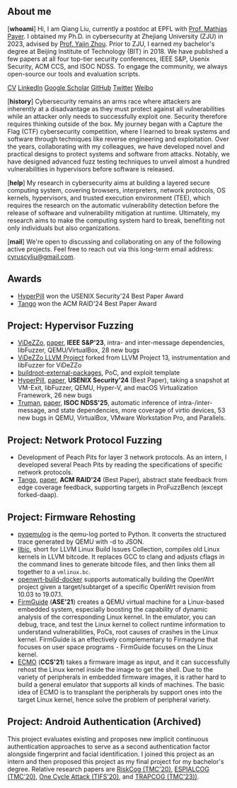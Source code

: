 ## About me

[**whoami**] Hi, I am Qiang Liu, currently a postdoc at EPFL with [Prof.  Mathias
Payer](https://nebelwelt.net/). I obtained my Ph.D. in cybersecurity at Zhejiang
University (ZJU) in 2023, advised by [Prof. Yajin Zhou](https://yajin.org/).
Prior to ZJU, I earned my bachelor's degree at Beijing Institute of Technology
(BIT) in 2018. We have published a few papers at all four top-tier security
conferences, IEEE S&P, Usenix Security, ACM CCS, and ISOC NDSS. To engage the
community, we always open-source our tools and evaluation scripts.

[CV](./Qiang_s_CV.pdf)
[LinkedIn](https://www.linkedin.com/in/qiang-liu-7a3b50270/)
[Google Scholar](https://scholar.google.com/citations?user=fa1uB2sAAAAJ&hl=en)
[GitHub](https://github.com/cyruscyliu)
[Twitter](https://www.twitter.com/qiangliu717)
[Weibo](https://weibo.com/u/5397354395)

[**history**] Cybersecurity remains an arms race where attackers are inherently
at a disadvantage as they must protect against all vulnerabilities while an
attacker only needs to successfully exploit one. Security therefore requires
thinking outside of the box. My journey began with a Capture the Flag (CTF)
cybersecurity competition, where I learned to break systems and software through
techniques like reverse engineering and exploitation. Over the years,
collaborating with my colleagues, we have developed novel and practical designs
to protect systems and software from attacks. Notably, we have designed advanced
fuzz testing techniques to unveil almost a hundred vulnerabilities in
hypervisors before software is released.

[**help**] My research in cybersecurity aims at building a layered secure
computing system, covering browsers, interpreters, network protocols, OS
kernels, hypervisors, and trusted execution environment (TEE), which requires
the research on the automatic vulnerability detection before the release of
software and vulnerability mitigation at runtime. Ultimately, my research aims
to make the computing system hard to break, benefiting not only individuals but
also organizations.

[**mail**] We're open to discussing and collaborating on any of the
following active projects. Feel free to reach out via this long-term email
address: <cyruscyliu@gmail.com>.

## Awards

+ [HyperPill](./papers/hyperpill-sec24.pdf) won the USENIX Security'24 Best Paper Award
+ [Tango](./papers/tango-raid24.pdf) won the ACM RAID'24 Best Paper Award

## Project: Hypervisor Fuzzing

+ [ViDeZZo](https://github.com/HexHive/videzzo),
[paper](./papers/videzzo-sp23.pdf), **IEEE S&P'23**, intra- and inter-message
dependencies, libFuzzer, QEMU/VirtualBox, 28 new bugs
+ [ViDeZZo LLVM Project](https://github.com/cyruscyliu/videzzo-llvm-project)
forked from LLVM Project 13, instrumentation and libFuzzer for ViDeZZo
+ [buildroot-external-packages](https://github.com/cyruscyliu/buildroot-external-packages),
PoC, and exploit template
+ [HyperPill](https://github.com/HexHive/HyperPill/tree/artifact-evaluation),
[paper](./papers/hyperpill-sec24.pdf), **USENIX Security'24** (Best Paper),
taking a snapshot at VM-Exit, libFuzzer, QEMU, Hyper-V, and macOS Virtualization
Framework, 26 new bugs
+ [Truman](#wip), [paper](#wip), **ISOC NDSS'25**, automatic inference of
intra-/inter-message, and state dependencies, more coverage of virtio devices,
53 new bugs in QEMU, VirtualBox, VMware Workstation Pro, and Parallels.

## Project: Network Protocol Fuzzing

+ Development of Peach Pits for layer 3 network protocols. As an intern, I
developed several Peach Pits by reading the specifications of specific network
protocols.
+ [Tango](https://github.com/HexHive/tango), [paper](./papers/tango-raid24.pdf),
**ACM RAID'24** (Best Paper), abstract state feedback from edge coverage
feedback, supporting targets in ProFuzzBench (except forked-daap).

## Project: Firmware Rehosting

+ [pyqemulog](https://github.com/cyruscyliu/pyqemulog) is the qemu-log ported to
Python. It converts the structured trace generated by QEMU with -d to JSON.
+ [llbic](https://github.com/cyruscyliu/llbic), short for LLVM Linux
Build Issues Collection, compiles old Linux kernels in LLVM bitcode. It
replaces GCC to clang and adjusts cflags in the command lines to
generate bitcode files, and then links them all together to a `vmlinux.bc`.
+ [openwrt-build-docker](https://github.com/cyruscyliu/openwrt-build-docker)
supports automatically building the OpenWrt project given a target/subtarget of
a specific OpenWrt revision from 10.03 to 19.07.1.
+ [FirmGuide](https://github.com/cyruscyliu/firmguide) (**ASE'21**) creates a
QEMU virtual machine for a Linux-based embedded system, especially boosting the
capability of dynamic analysis of the corresponding Linux kernel. In the
emulator, you can debug, trace, and test the Linux kernel to collect runtime
information to understand vulnerabilities, PoCs, root causes of
crashes in the Linux kernel. FirmGuide is an effectively complementary to
Firmadyne that focuses on user space programs - FirmGuide focuses on the Linux
kernel.
+ [ECMO](https://github.com/valour01/ecmo) (**CCS'21**) takes a firmware image
as input, and it can successfully rehost the Linux kernel inside the image to
get the shell. Due to the variety of peripherals in embedded firmware images,
it is rather hard to build a general emulator that supports all kinds of
machines. The basic idea of ECMO is to transplant the peripherals by support
ones into the target Linux kernel, hence solve the problem of peripheral
variety.

## Project: Android Authentication (Archived)

This project evaluates existing and proposes new implicit continuous
authentication approaches to serve as a second authentication factor alongside
fingerprint and facial identification. I joined this project as an intern and
then proposed this project as my final project for my bachelor's degree.
Relative research papers are [RiskCog (TMC'20)](./papers/riskcog-tmc20.pdf),
[ESPIALCOG (TMC'20)](./papers/espialcog-tmc20.pdf), [One Cycle Attack
(TIFS'20)](./papers/one-cycle-attack-tifs20.pdf), and [TRAPCOG
(TMC'23))](./papers/trapcog-tmc23.pdf).

